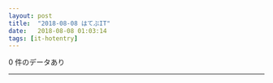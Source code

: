 ```yaml
---
layout: post
title:  "2018-08-08 はてぶIT"
date:   2018-08-08 01:03:14
tags: [it-hotentry]
---
```

0 件のデータあり

<hr>
